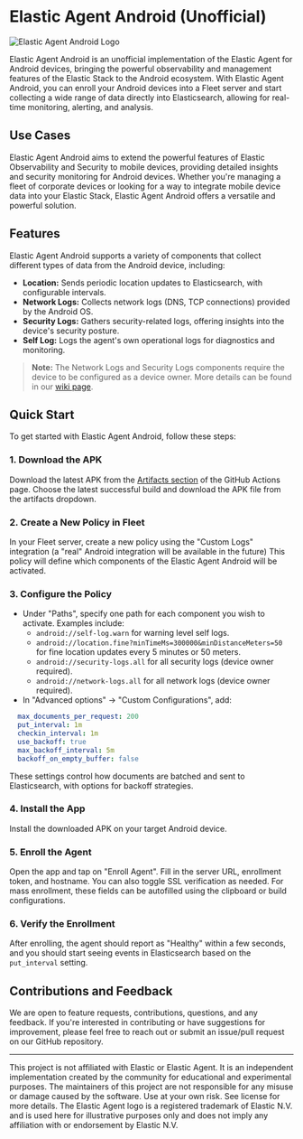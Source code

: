 # Elastic Agent Android (Unofficial)

![Elastic Agent Android Logo](logo_elastic_agent.psd)


Elastic Agent Android is an unofficial implementation of the Elastic Agent for Android devices, bringing the powerful observability and management features of the Elastic Stack to the Android ecosystem. With Elastic Agent Android, you can enroll your Android devices into a Fleet server and start collecting a wide range of data directly into Elasticsearch, allowing for real-time monitoring, alerting, and analysis.

## Use Cases

Elastic Agent Android aims to extend the powerful features of Elastic Observability and Security to mobile devices, providing detailed insights and security monitoring for Android devices. Whether you're managing a fleet of corporate devices or looking for a way to integrate mobile device data into your Elastic Stack, Elastic Agent Android offers a versatile and powerful solution.

## Features

Elastic Agent Android supports a variety of components that collect different types of data from the Android device, including:

- **Location:** Sends periodic location updates to Elasticsearch, with configurable intervals.
- **Network Logs:** Collects network logs (DNS, TCP connections) provided by the Android OS.
- **Security Logs:** Gathers security-related logs, offering insights into the device's security posture.
- **Self Log:** Logs the agent's own operational logs for diagnostics and monitoring.

> **Note:** The Network Logs and Security Logs components require the device to be configured as a device owner. More details can be found in our [wiki page](#).

## Quick Start

To get started with Elastic Agent Android, follow these steps:

### 1. Download the APK
Download the latest APK from the [Artifacts section](https://github.com/swiftbird07/elastic-agent-android/actions) of the GitHub Actions page. Choose the latest successful build and download the APK file from the artifacts dropdown.

### 2. Create a New Policy in Fleet
In your Fleet server, create a new policy using the "Custom Logs" integration (a "real" Android integration will be available in the future)
This policy will define which components of the Elastic Agent Android will be activated.

### 3. Configure the Policy
- Under "Paths", specify one path for each component you wish to activate. Examples include:
    - `android://self-log.warn` for warning level self logs.
    - `android://location.fine?minTimeMs=300000&minDistanceMeters=50` for fine location updates every 5 minutes or 50 meters.
    - `android://security-logs.all` for all security logs (device owner required).
    - `android://network-logs.all` for all network logs (device owner required).
- In "Advanced options" -> "Custom Configurations", add:
```yaml
  max_documents_per_request: 200
  put_interval: 1m
  checkin_interval: 1m
  use_backoff: true
  max_backoff_interval: 5m
  backoff_on_empty_buffer: false
```
These settings control how documents are batched and sent to Elasticsearch, with options for backoff strategies.

### 4. Install the App
Install the downloaded APK on your target Android device.

### 5. Enroll the Agent
Open the app and tap on "Enroll Agent". Fill in the server URL, enrollment token, and hostname. You can also toggle SSL verification as needed. For mass enrollment, these fields can be autofilled using the clipboard or build configurations.

### 6. Verify the Enrollment
After enrolling, the agent should report as "Healthy" within a few seconds, and you should start seeing events in Elasticsearch based on the `put_interval` setting.

## Contributions and Feedback

We are open to feature requests, contributions, questions, and any feedback. If you're interested in contributing or have suggestions for improvement, please feel free to reach out or submit an issue/pull request on our GitHub repository.

---
This project is not affiliated with Elastic or Elastic Agent. It is an independent implementation created by the community for educational and experimental purposes.
The maintainers of this project are not responsible for any misuse or damage caused by the software. Use at your own risk. See license for more details.
The Elastic Agent logo is a registered trademark of Elastic N.V. and is used here for illustrative purposes only and does not imply any affiliation with or endorsement by Elastic N.V.
```